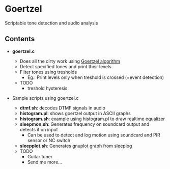 # Goertzel
Scriptable tone detection and audio analysis

## Contents

* **goertzel.c**
  * Does all the dirty work using [Goertzel algorithm](http://en.wikipedia.org/wiki/Goertzel_algorithm)
  * Detect specified tones and print their levels
  * Filter tones using tresholds
     * Eg.: Print levels only when treshold is crossed (=event detection)
  * TODO
     * treshold hysteresis

* Sample scripts using goertzel.c
  * **dtmf.sh**: decodes DTMF signals in audio
  * **histogram.pl**: shows goertzel output in ASCII graphs
  * **histogram.sh**: example using histogram.pl to draw realtime equalizer
  * **sleepmon.sh**: Generates frequency on soundcard output and detects it on input
     * Can be used to detect and log motion using soundcard and PIR sensor or NC switch
  * **sleepplot.sh**: Generates gnuplot graph from sleeplog
  * TODO
     * Guitar tuner
     * Send me more...
